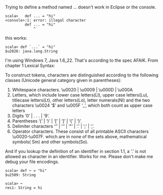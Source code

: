 Trying to define a method named ... doesn't work in Eclipse or the console.

```
scala>   def ... = "hi"
<console>:1: error: illegal character
         def ... = "hi"
             ^
```

this works:
```
scala> def `...` = "hi"
$u2026: java.lang.String
```

I'm using Windows 7, Java 1.6_22. 
That's according to the spec AFAIK. From chapter 1 Lexical Syntax:

To construct tokens, characters are distinguished according to the following classes
(Unicode general category given in parentheses):

1. Whitespace characters. \u0020 | \u0009 | \u000D | \u000A
2. Letters, which include lower case letters(Ll), upper case letters(Lu), titlecase
letters(Lt), other letters(Lo), letter numerals(Nl) and the two characters
\u0024 ‘$’ and \u005F ‘_’, which both count as upper case letters
3. Digits ‘0’ | . . . | ‘9’.
4. Parentheses ‘(’ | ‘)’ | ‘[’ | ‘]’ | ‘{’ | ‘}’.
5. Delimiter characters ‘‘’ | ‘’’ | ‘"’ | ‘.’ | ‘;’ | ‘,’.
6. Operator characters. These consist of all printable ASCII characters
\u0020-\u007F. which are in none of the sets above, mathematical symbols(
Sm) and other symbols(So).

And if you lookup the definition of an identifier in section 1.1, a '.' is not allowed as character in an identifier. 
Works for me.  Please don't make me debug your file encodings.
```
scala> def ┉ = "hi"
$u2509: String

scala> ┉ 
res1: String = hi
```

